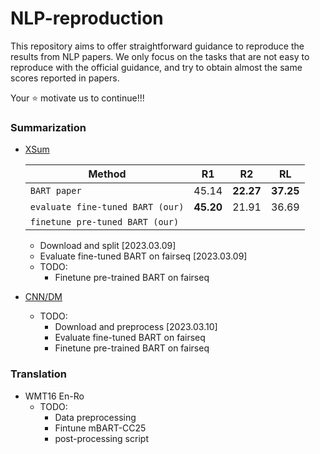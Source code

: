 # NLP-reproduction
This repository aims to offer straightforward guidance to reproduce the results from 
NLP papers. We only focus on the tasks that are not easy to reproduce with the official 
guidance, and try to obtain almost the same scores reported in papers. 

Your ⭐ motivate us to continue!!!

### Summarization
* [XSum](summarization/README.xsum.md)

  Method |     R1     |    R2     | RL
  ---|:----------:|:---------:|:---:
  `BART paper` |   45.14    | **22.27** | **37.25** 
  `evaluate fine-tuned BART (our)` | **45.20**  |   21.91   | 36.69
  `finetune pre-tuned BART (our)` |  | |

  * Download and split [2023.03.09]
  * Evaluate fine-tuned BART on fairseq [2023.03.09]
  * TODO: 
    * Finetune pre-trained BART on fairseq

* [CNN/DM](summarization/README.cnndm.md)
  * TODO:
    * Download and preprocess [2023.03.10]
    * Evaluate fine-tuned BART on fairseq
    * Finetune pre-trained BART on fairseq


### Translation
* WMT16 En-Ro  
  * TODO:
    * Data preprocessing
    * Fintune mBART-CC25 
    * post-processing script